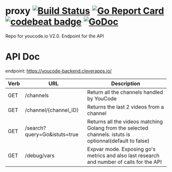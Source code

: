 # proxy [![Build Status](https://travis-ci.org/youcodeio/proxy.svg?branch=master)](https://travis-ci.org/youcodeio/proxy) [![Go Report Card](https://goreportcard.com/badge/github.com/youcodeio/proxy)](https://goreportcard.com/report/github.com/youcodeio/proxy) [![codebeat badge](https://codebeat.co/badges/40d6e665-663d-43db-8380-b58755d8a4aa)](https://codebeat.co/projects/github-com-youcodeio-proxy) [![GoDoc](https://godoc.org/github.com/youcodeio/proxy?status.svg)](https://godoc.org/github.com/youcodeio/proxy)
Repo for youcode.io V2.0. Endpoint for the API

# API Doc

endpoint: https://youcode-backend.cleverapps.io/

| Verb | URL | Description |
| ------------ | ------------ | ------------ |
| GET | /channels | Return all the channels handled by YouCode |
| GET | /channel/{channel_ID} | Returns the last 2 videos from a channel |
| GET | /search?query=Go&istuts=true| Returns all the videos matching Golang from the selected channels. istuts is optionnal(default to false) |
| GET | /debug/vars | Expvar mode. Exposing go's metrics and also last research and number of calls for the API
